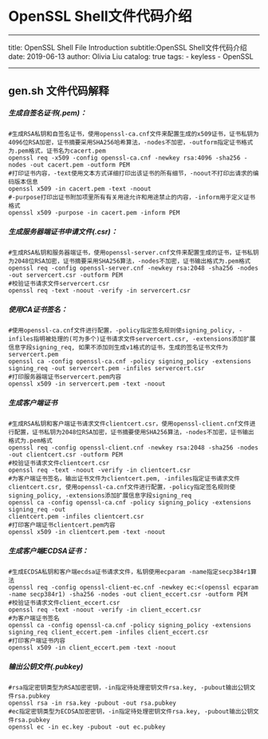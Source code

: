 # OpenSSL Shell文件代码介绍

---
title: OpenSSL Shell File Introduction
subtitle:OpenSSL Shell文件代码介绍
date: 2019-06-13
author: Olivia Liu
catalog: true
tags:
    - keyless
    - OpenSSL
   
---

## gen.sh 文件代码解释

##### 生成自签名证书(.pem)：

```shell
#生成RSA私钥和自签名证书，使用openssl-ca.cnf文件来配置生成的x509证书，证书私钥为4096位RSA加密，证书摘要采用SHA256哈希算法，-nodes不加密，-outform指定证书格式为.pem格式，证书名为cacert.pem
openssl req -x509 -config openssl-ca.cnf -newkey rsa:4096 -sha256 -nodes -out cacert.pem -outform PEM
#打印证书内容，-text使用文本方式详细打印出该证书的所有细节，-noout不打印出请求的编码版本信息
openssl x509 -in cacert.pem -text -noout
#-purpose打印出证书附加项里所有有关用途允许和用途禁止的内容，-inform用于定义证书格式
openssl x509 -purpose -in cacert.pem -inform PEM
```

##### 生成服务器端证书申请文件(.csr)：

```shell
#生成RSA私钥和服务器端证书，使用openssl-server.cnf文件来配置生成的证书，证书私钥为2048位RSA加密，证书摘要采用SHA256算法，-nodes不加密，证书输出格式为.pem格式 
openssl req -config openssl-server.cnf -newkey rsa:2048 -sha256 -nodes -out servercert.csr -outform PEM
#校验证书请求文件servercert.csr
openssl req -text -noout -verify -in servercert.csr
```

##### 使用CA证书签名：

```shell
#使用openssl-ca.cnf文件进行配置，-policy指定签名规则使signing_policy, -infiles指明被处理的(可为多个)证书请求文件servercert.csr, -extensions添加扩展信息字段signing_req, 如果不添加则生成v1格式的证书，生成的签名证书文件为servercert.pem
openssl ca -config openssl-ca.cnf -policy signing_policy -extensions signing_req -out servercert.pem -infiles servercert.csr
#打印服务器端证书servercert.pem内容
openssl x509 -in servercert.pem -text -noout
```

##### 生成客户端证书

```shell
#生成RSA私钥和客户端证书请求文件clientcert.csr，使用openssl-client.cnf文件进行配置，证书私钥为2048位RSA加密，证书摘要使用SHA256算法，-nodes不加密，证书输出格式为.pem格式
openssl req -config openssl-client.cnf -newkey rsa:2048 -sha256 -nodes -out clientcert.csr -outform PEM
#校验证书请求文件clientcert.csr
openssl req -text -noout -verify -in clientcert.csr
#为客户端证书签名，输出证书文件为clientcert.pem, -infiles指定证书请求文件clientcert.csr, 使用openssl-ca.cnf文件进行配置，-policy指定签名规则使signing_policy, -extensions添加扩展信息字段signing_req
openssl ca -config openssl-ca.cnf -policy signing_policy -extensions signing_req -out 
clientcert.pem -infiles clientcert.csr
#打印客户端证书clientcert.pem内容
openssl x509 -in clientcert.pem -text -noout
```

##### 生成客户端ECDSA证书：

```shell
#生成ECDSA私钥和客户端ecdsa证书请求文件，私钥使用ecparam -name指定secp384r1算法
openssl req -config openssl-client-ec.cnf -newkey ec:<(openssl ecparam -name secp384r1) -sha256 -nodes -out client_eccert.csr -outform PEM
#校验证书请求文件client_eccert.csr
openssl req -text -noout -verify -in client_eccert.csr
#为客户端证书签名
openssl ca -config openssl-ca.cnf -policy signing_policy -extensions signing_req client_eccert.pem -infiles client_eccert.csr
#打印客户端证书内容
openssl x509 -in client_eccert.pem -text -noout
```

##### 输出公钥文件(.pubkey)

```shell
#rsa指定密钥类型为RSA加密密钥，-in指定待处理密钥文件rsa.key, -pubout输出公钥文件rsa.pubkey
openssl rsa -in rsa.key -pubout -out rsa.pubkey
#ec指定密钥类型为ECDSA加密密钥，-in指定待处理密钥文件rsa.key, -pubout输出公钥文件rsa.pubkey
openssl ec -in ec.key -pubout -out ec.pubkey
```






















